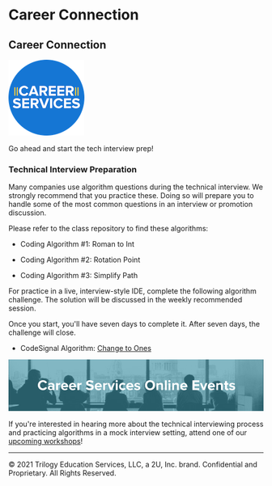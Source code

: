# Career Connection

## Career Connection

![Career Services Logo](./assets/cs_logo.png#right)

Go ahead and start the tech interview prep!

### Technical Interview Preparation

Many companies use algorithm questions during the technical interview. We strongly recommend that you practice these. Doing so will prepare you to handle some of the most common questions in an interview or promotion discussion.

Please refer to the class repository to find these algorithms:

- Coding Algorithm #1: Roman to Int

- Coding Algorithm #2: Rotation Point

- Coding Algorithm #3: Simplify Path

For practice in a live, interview-style IDE, complete the following algorithm challenge. The solution will be discussed in the weekly recommended session.

Once you start, you'll have seven days to complete it. After seven days, the challenge will close.

- CodeSignal Algorithm: [Change to Ones](https://app.codesignal.com/public-test/jYHQ873GTw8sCwmDv/3LodRHTbsfXA6s)

![online-events](./assets/online-events.png)

If you're interested in hearing more about the technical interviewing process and practicing algorithms in a mock interview setting, attend one of our [upcoming workshops](https://careerservicesonlineevents.splashthat.com/)!

---
© 2021 Trilogy Education Services, LLC, a 2U, Inc. brand. Confidential and Proprietary. All Rights Reserved.
